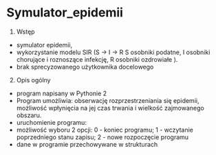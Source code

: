 # Symulator_epidemii
1. Wstęp

- symulator epidemii,
- wykorzystanie modelu SIR (S → I → R
S osobniki podatne,
I osobniki chorujące i roznoszące infekcję,
R osobniki ozdrowiałe ).
- brak sprecyzowanego użytkownika docelowego

2. Opis ogólny

- program napisany w Pythonie 2
- Program umożliwia: 
obserwację rozprzestrzeniania się epidemii,
możliwość wpłynięcia na jej czas trwania i wielkość zajmowanego obszaru.
- uruchomienie programu: 
- możliwość wyboru 2 opcji: 0 - koniec programu; 1 - wczytanie poprzedniego stanu zapisu; 2 - nowe rozpoczęcie programu
- dane w programie przechowywane w strukturach
